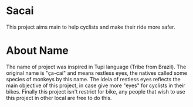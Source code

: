 Sacai
=====

This project aims main to help cyclists and make their ride more safer. 

About Name
==========
The name of project was inspired in Tupi language (Tribe from Brazil). The original 
name is "ça-cai" and means restless eyes, the natives called some species of monkeys 
by this name. The ideia of restless eyes reflects the main objective of this project, 
in case give more "eyes" for cyclists in their bikes. Finally this project isn't 
restrict for bike, any people that wish to use this project in other local are free 
to do this.
